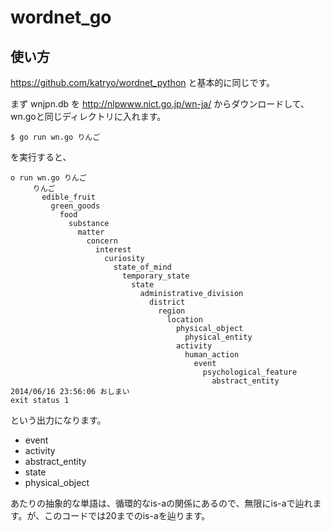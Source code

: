 wordnet_go
====

## 使い方
https://github.com/katryo/wordnet_python と基本的に同じです。

まず wnjpn.db を http://nlpwww.nict.go.jp/wn-ja/ からダウンロードして、wn.goと同じディレクトリに入れます。

```
$ go run wn.go りんご
```

を実行すると、

```
o run wn.go りんご
     りんご
       edible_fruit
         green_goods
           food
             substance
               matter
                 concern
                   interest
                     curiosity
                       state_of_mind
                         temporary_state
                           state
                             administrative_division
                               district
                                 region
                                   location
                                     physical_object
                                       physical_entity
                                     activity
                                       human_action
                                         event
                                           psychological_feature
                                             abstract_entity
2014/06/16 23:56:06 おしまい
exit status 1
```

という出力になります。

- event
- activity
- abstract_entity
- state
- physical_object

あたりの抽象的な単語は、循環的なis-aの関係にあるので、無限にis-aで辿れます。が、このコードでは20までのis-aを辿ります。